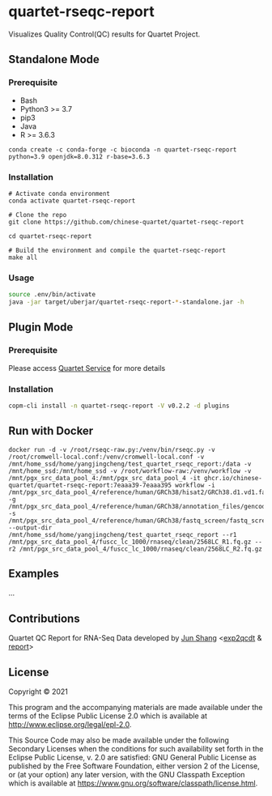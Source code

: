 # quartet-rseqc-report

Visualizes Quality Control(QC) results for Quartet Project.

## Standalone Mode

### Prerequisite

- Bash
- Python3 >= 3.7
- pip3
- Java
- R >= 3.6.3

```
conda create -c conda-forge -c bioconda -n quartet-rseqc-report python=3.9 openjdk=8.0.312 r-base=3.6.3
```

### Installation

```
# Activate conda environment
conda activate quartet-rseqc-report

# Clone the repo
git clone https://github.com/chinese-quartet/quartet-rseqc-report

cd quartet-rseqc-report

# Build the environment and compile the quartet-rseqc-report
make all
```

### Usage

```bash
source .env/bin/activate
java -jar target/uberjar/quartet-rseqc-report-*-standalone.jar -h
```

## Plugin Mode

### Prerequisite

Please access [Quartet Service](https://github.com/chinese-quartet/quartet-service) for more details

### Installation

```bash
copm-cli install -n quartet-rseqc-report -V v0.2.2 -d plugins
```

## Run with Docker

```
docker run -d -v /root/rseqc-raw.py:/venv/bin/rseqc.py -v /root/cromwell-local.conf:/venv/cromwell-local.conf -v /mnt/home_ssd/home/yangjingcheng/test_quartet_rseqc_report:/data -v /mnt/home_ssd:/mnt/home_ssd -v /root/workflow-raw:/venv/workflow -v /mnt/pgx_src_data_pool_4:/mnt/pgx_src_data_pool_4 -it ghcr.io/chinese-quartet/quartet-rseqc-report:7eaaa39-7eaaa395 workflow -i /mnt/pgx_src_data_pool_4/reference/human/GRCh38/hisat2/GRCh38.d1.vd1.fa.1.ht2 -g /mnt/pgx_src_data_pool_4/reference/human/GRCh38/annotation_files/gencode.v36.annotation.gtf -s /mnt/pgx_src_data_pool_4/reference/human/GRCh38/fastq_screen/fastq_screen.conf --output-dir /mnt/home_ssd/home/yangjingcheng/test_quartet_rseqc_report --r1 /mnt/pgx_src_data_pool_4/fuscc_lc_1000/rnaseq/clean/2568LC_R1.fq.gz --r2 /mnt/pgx_src_data_pool_4/fuscc_lc_1000/rnaseq/clean/2568LC_R2.fq.gz
```

## Examples

...

## Contributions

Quartet QC Report for RNA-Seq Data developed by [Jun Shang](https://github.com/stead99) <[exp2qcdt](./exp2qcdt) & [report](./report)>

## License

Copyright © 2021

This program and the accompanying materials are made available under the
terms of the Eclipse Public License 2.0 which is available at
http://www.eclipse.org/legal/epl-2.0.

This Source Code may also be made available under the following Secondary
Licenses when the conditions for such availability set forth in the Eclipse
Public License, v. 2.0 are satisfied: GNU General Public License as published by
the Free Software Foundation, either version 2 of the License, or (at your
option) any later version, with the GNU Classpath Exception which is available
at https://www.gnu.org/software/classpath/license.html.
